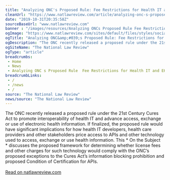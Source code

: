 ```yaml
--- 
title: "Analyzing ONC's Proposed Rule: Fee Restrictions for Health IT and EHI"
cleanUrl: "https://www.natlawreview.com/article/analyzing-onc-s-proposed-rule-fee-restrictions-health-it-and-ehi"
date: "2019-10-31T20:35:58Z"
sourceBaseUrl: "www.natlawreview.com"
banner : "/images/resources/Analyzing ONCs Proposed Rule Fee Restrictions for Health IT and EHI.png"
ogImage: "https://www.natlawreview.com/sites/default/files/styles/social_media/public/article/aux/13513/Medical_Devices_Healthcare_Tech_3_0.jpg?itok=aigv_k3H"
ogTitle: "Analyzing ONC&amp;#039;s Proposed Rule: Fee Restrictions for Health IT and EHI"
ogDescription: "The ONC recently released a proposed rule under the 21st Century Cures Act to promote interoperability of health IT and advance access, exchange or use of electronic health information. If finalized, "
ogSiteName: "The National Law Review"
ogType: "article"
breadcrumbs:
 - Home
 - News
 - Analyzing ONC s Proposed Rule  Fee Restrictions for Health IT and EHI
breadcrumbLinks:
 - / 
 - /news
 - / 
source: "The National Law Review"
news/source: "The National Law Review"
---
```

The ONC recently released a proposed rule under the 21st Century Cures Act to promote interoperability of health IT and advance access, exchange or use of electronic health information. If finalized, the proposed rule would have significant implications for how health IT developers, health care providers and other stakeholders price access to APIs and other technology used to access, exchange or use health information. This&nbsp;* On the Subject *&nbsp;discusses the proposed framework for determining whether license fees and other charges for such technology would comply with the ONC’s proposed exceptions to the Cures Act’s information blocking prohibition and proposed Condition of Certification for APIs.<br><br><a href="https://www.natlawreview.com/article/analyzing-onc-s-proposed-rule-fee-restrictions-health-it-and-ehi">Read on natlawreview.com</a>
